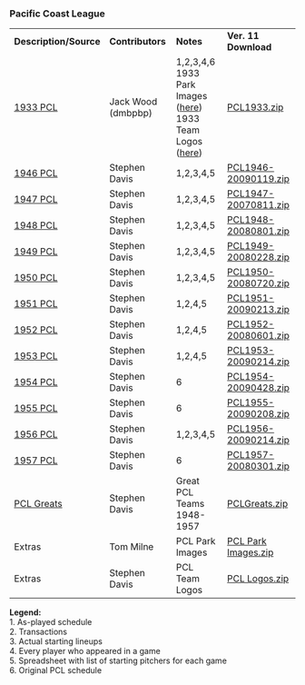 <h3>Pacific Coast League</h3>
<table class="post_content_table"><tbody><tr><td><strong>Description/Source</strong></td>
<td><strong>Contributors</strong></td>
<td><strong>Notes</strong></td>
<td><strong>Ver. 11 Download</strong></td>
</tr>
<tr><td><a href="https://www.tapatalk.com/groups/fansofdmb/1933-pacific-coast-league-t4105.html" target="_blank" class="postlink" rel="noreferrer">1933 PCL</a></td>
<td>Jack Wood (dmbpbp)</td>
<td>1,2,3,4,6<br>
1933 Park Images (<a href="https://github.com/fishinnabarrel/dmb-homebrew/raw/master/Extras/PCL1933%20Park%20Images.zip" target="_blank" class="postlink" rel="noreferrer">here</a>)<br>
1933 Team Logos (<a href="https://github.com/fishinnabarrel/dmb-homebrew/raw/master/Extras/PCL1933%20Team%20Logos.zip" target="_blank" class="postlink" rel="noreferrer">here</a>)</td>
<td><a href="https://github.com/fishinnabarrel/dmb-homebrew/raw/master/Pacific%20Coast%20League/PCL1933.zip" target="_blank" class="postlink" rel="noreferrer">PCL1933.zip</a></td>
</tr>
<tr><td><a href="https://gamespy-archives.quaddicted.com/sites/www.sportplanet.com/sbb/apfas/PCL.htm" target="_blank" class="postlink" rel="noreferrer">1946 PCL</a></td>
<td>Stephen Davis</td>
<td>1,2,3,4,5</td>
<td><a href="https://github.com/fishinnabarrel/dmb-homebrew/raw/master/Pacific%20Coast%20League/PCL1946-20090119.zip" target="_blank" class="postlink" rel="noreferrer">PCL1946-20090119.zip</a></td>
</tr>
<tr><td><a href="https://gamespy-archives.quaddicted.com/sites/www.sportplanet.com/sbb/apfas/PCL.htm" target="_blank" class="postlink" rel="noreferrer">1947 PCL</a></td>
<td>Stephen Davis</td>
<td>1,2,3,4,5</td>
<td><a href="https://github.com/fishinnabarrel/dmb-homebrew/raw/master/Pacific%20Coast%20League/PCL1947-20070811.zip" target="_blank" class="postlink" rel="noreferrer">PCL1947-20070811.zip</a></td>
</tr>
<tr><td><a href="https://gamespy-archives.quaddicted.com/sites/www.sportplanet.com/sbb/apfas/PCL.htm" target="_blank" class="postlink" rel="noreferrer">1948 PCL</a></td>
<td>Stephen Davis</td>
<td>1,2,3,4,5</td>
<td><a href="https://github.com/fishinnabarrel/dmb-homebrew/raw/master/Pacific%20Coast%20League/PCL1948-20080801.zip" target="_blank" class="postlink" rel="noreferrer">PCL1948-20080801.zip</a></td>
</tr>
<tr><td><a href="https://gamespy-archives.quaddicted.com/sites/www.sportplanet.com/sbb/apfas/PCL.htm" target="_blank" class="postlink" rel="noreferrer">1949 PCL</a></td>
<td>Stephen Davis</td>
<td>1,2,3,4,5</td>
<td><a href="https://github.com/fishinnabarrel/dmb-homebrew/raw/master/Pacific%20Coast%20League/PCL1949-20080228.zip" target="_blank" class="postlink" rel="noreferrer">PCL1949-20080228.zip</a></td>
</tr>
<tr><td><a href="https://gamespy-archives.quaddicted.com/sites/www.sportplanet.com/sbb/apfas/PCL.htm" target="_blank" class="postlink" rel="noreferrer">1950 PCL</a></td>
<td>Stephen Davis</td>
<td>1,2,3,4,5</td>
<td><a href="https://github.com/fishinnabarrel/dmb-homebrew/raw/master/Pacific%20Coast%20League/PCL1950-20080720.zip" target="_blank" class="postlink" rel="noreferrer">PCL1950-20080720.zip</a></td>
</tr>
<tr><td><a href="https://gamespy-archives.quaddicted.com/sites/www.sportplanet.com/sbb/apfas/PCL.htm" target="_blank" class="postlink" rel="noreferrer">1951 PCL</a></td>
<td>Stephen Davis</td>
<td>1,2,4,5</td>
<td><a href="https://github.com/fishinnabarrel/dmb-homebrew/raw/master/Pacific%20Coast%20League/PCL1951-20090213.zip" target="_blank" class="postlink" rel="noreferrer">PCL1951-20090213.zip</a></td>
</tr>
<tr><td><a href="https://gamespy-archives.quaddicted.com/sites/www.sportplanet.com/sbb/apfas/PCL.htm" target="_blank" class="postlink" rel="noreferrer">1952 PCL</a></td>
<td>Stephen Davis</td>
<td>1,2,4,5</td>
<td><a href="https://github.com/fishinnabarrel/dmb-homebrew/raw/master/Pacific%20Coast%20League/PCL1952-20080601.zip" target="_blank" class="postlink" rel="noreferrer">PCL1952-20080601.zip</a></td>
</tr>
<tr><td><a href="https://gamespy-archives.quaddicted.com/sites/www.sportplanet.com/sbb/apfas/PCL.htm" target="_blank" class="postlink" rel="noreferrer">1953 PCL</a></td>
<td>Stephen Davis</td>
<td>1,2,4,5</td>
<td><a href="https://github.com/fishinnabarrel/dmb-homebrew/raw/master/Pacific%20Coast%20League/PCL1953-20090214.zip" target="_blank" class="postlink" rel="noreferrer">PCL1953-20090214.zip</a></td>
</tr>
<tr><td><a href="https://gamespy-archives.quaddicted.com/sites/www.sportplanet.com/sbb/apfas/PCL.htm" target="_blank" class="postlink" rel="noreferrer">1954 PCL</a></td>
<td>Stephen Davis</td>
<td>6</td>
<td><a href="https://github.com/fishinnabarrel/dmb-homebrew/raw/master/Pacific%20Coast%20League/PCL1954-20090428.zip" target="_blank" class="postlink" rel="noreferrer">PCL1954-20090428.zip</a></td>
</tr>
<tr><td><a href="https://gamespy-archives.quaddicted.com/sites/www.sportplanet.com/sbb/apfas/PCL.htm" target="_blank" class="postlink" rel="noreferrer">1955 PCL</a></td>
<td>Stephen Davis</td>
<td>6</td>
<td><a href="https://github.com/fishinnabarrel/dmb-homebrew/raw/master/Pacific%20Coast%20League/PCL1955-20090208.zip" target="_blank" class="postlink" rel="noreferrer">PCL1955-20090208.zip</a></td>
</tr>
<tr><td><a href="https://gamespy-archives.quaddicted.com/sites/www.sportplanet.com/sbb/apfas/PCL.htm" target="_blank" class="postlink" rel="noreferrer">1956 PCL</a></td>
<td>Stephen Davis</td>
<td>1,2,3,4,5</td>
<td><a href="https://github.com/fishinnabarrel/dmb-homebrew/raw/master/Pacific%20Coast%20League/PCL1956-20090214.zip" target="_blank" class="postlink" rel="noreferrer">PCL1956-20090214.zip</a></td>
</tr>
<tr><td><a href="https://gamespy-archives.quaddicted.com/sites/www.sportplanet.com/sbb/apfas/PCL.htm" target="_blank" class="postlink" rel="noreferrer">1957 PCL</a></td>
<td>Stephen Davis</td>
<td>6</td>
<td><a href="https://github.com/fishinnabarrel/dmb-homebrew/raw/master/Pacific%20Coast%20League/PCL1957-20080301.zip" target="_blank" class="postlink" rel="noreferrer">PCL1957-20080301.zip</a></td>
</tr>
<tr><td><a href="https://gamespy-archives.quaddicted.com/sites/www.sportplanet.com/sbb/apfas/dbs.htm" target="_blank" class="postlink" rel="noreferrer">PCL Greats</a></td>
<td>Stephen Davis</td>
<td>Great PCL Teams 1948-1957</td>
<td><a href="https://github.com/fishinnabarrel/dmb-homebrew/raw/master/Pacific%20Coast%20League/PCLGreats.zip" target="_blank" class="postlink" rel="noreferrer">PCLGreats.zip</a></td>
</tr>
<tr><td>Extras</td>
<td>Tom Milne</td>
<td>PCL Park Images</td>
<td><a href="https://github.com/fishinnabarrel/dmb-homebrew/raw/master/Extras/PCL%20Park%20Images.zip" target="_blank" class="postlink" rel="noreferrer">PCL Park Images.zip</a></td>
</tr>
<tr><td>Extras</td>
<td>Stephen Davis</td>
<td>PCL Team Logos</td>
<td><a href="https://github.com/fishinnabarrel/dmb-homebrew/raw/master/Extras/PCL%20Logos.zip" target="_blank" class="postlink" rel="noreferrer">PCL Logos.zip</a></td>
</tr>
</tbody></table>
<strong>Legend:</strong><br>
1. As-played schedule<br>
2. Transactions<br>
3. Actual starting lineups<br>
4. Every player who appeared in a game<br>
5. Spreadsheet with list of starting pitchers for each game<br>
6. Original PCL schedule